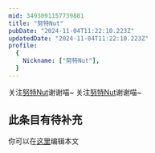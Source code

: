 ```yaml
---
mid: 3493091157739881
title: "努特Nut"
pubDate: "2024-11-04T11:22:10.223Z"
updatedDate: "2024-11-04T11:22:10.223Z"
profile:
  {
    Nickname: ["努特Nut"],
  }
---
```


关注[努特Nut](https://space.bilibili.com/3493091157739881)谢谢喵~ 关注[努特Nut](https://space.bilibili.com/3493091157739881)谢谢喵~

## 此条目有待补充
你可以在[这里](https://github.com/Yuhanawa/VTuber.ICU-Content/edit/master/v/努特Nut/index.md)编辑本文
